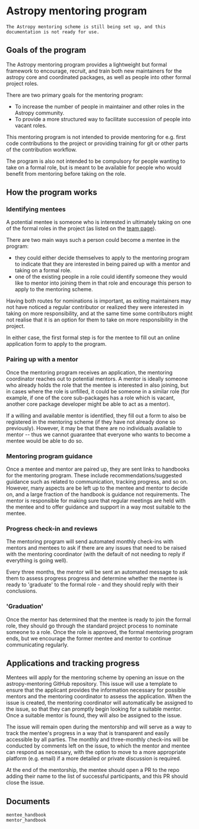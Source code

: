 # Astropy mentoring program

```{warning}
The Astropy mentoring scheme is still being set up, and this
documentation is not ready for use.
```

## Goals of the program

The Astropy mentoring program provides a lightweight but formal framework to
encourage, recruit, and train both new maintainers for the astropy core and
coordinated packages, as well as people into other formal project roles.

There are two primary goals for the mentoring program:

* To increase the number of people in maintainer and other roles in the Astropy community.
* To provide a more structured way to facilitate succession of people into vacant roles.

This mentoring program is not intended to provide mentoring for e.g. first code
contributions to the project or providing training for git or other parts of the
contribution workflow.

The program is also not intended to be compulsory for people wanting to
take on a formal role, but is meant to be available for people who would benefit
from mentoring before taking on the role.

## How the program works

### Identifying mentees

A potential mentee is someone who is interested in ultimately taking on one of
the formal roles in the project (as listed on the [team page](https://www.astropy.org/team.html)).

There are two main ways such a person could become a mentee in the program:

* they could either decide themselves to apply to the mentoring program to
  indicate that they are interested in being paired up with a mentor and taking on
  a formal role.
* one of the existing people in a role could identify someone they would like to mentor
  into joining them in that role and encourage this person to apply to the mentoring scheme.

Having both routes for nominations is important, as exiting maintainers may not
have noticed a regular contributor or realized they were interested in taking on
more responsibility, and at the same time some contributors might not realise
that it is an option for them to take on more responsibility in the project.

In either case, the first formal step is for the mentee to fill out an
online application form to apply to the program.

### Pairing up with a mentor

Once the mentoring program receives an application, the mentoring coordinator
reaches out to potential mentors. A mentor is ideally someone who already holds
the role that the mentee is interested in also joining, but in cases where the
role is unfilled, it could be someone in a similar role (for example, if one of
the core sub-packages has a role which is vacant, another core package developer
might be able to act as a mentor).

If a willing and available mentor is identified, they fill out a form to also be
registered in the mentoring scheme (if they have not already done so
previously). However, it may be that there are no individuals available to
mentor -- thus we cannot guarantee that everyone who wants to become a mentee
would be able to do so.

### Mentoring program guidance

Once a mentee and mentor are paired up, they are sent links to
handbooks for the mentoring program. These include
recommendations/suggested guidance such as related to communication, tracking
progress, and so on. However, many aspects are be left up to the mentee and
mentor to decide on, and a large fraction of the handbook is guidance
not requirements. The mentor is responsible for making sure that regular
meetings are held with the mentee and to offer guidance and support in a way
most suitable to the mentee.

### Progress check-in and reviews

The mentoring program will send automated monthly check-ins with mentors and
mentees to ask if there are any issues that need to be raised with the mentoring
coordinator (with the default of not needing to reply if everything is going
well).

Every three months, the mentor will be sent an automated message to ask them to
assess progress progress and determine whether the mentee is ready to 'graduate'
to the formal role - and they should reply with their conclusions.

### 'Graduation'

Once the mentor has determined that the mentee is ready to join the formal role,
they should go through the standard project process to nominate someone to a role.
Once the role is approved, the formal mentoring program ends, but we encourage
the former mentee and mentor to continue communicating regularly.

## Applications and tracking progress

Mentees will apply for the mentoring scheme by opening an issue on the
astropy-mentoring GitHub repository. This issue will use a template to ensure
that the applicant provides the information necessary for possible mentors and
the mentoring coordinator to assess the application. When the issue is created,
the mentoring coordinator will automatically be assigned to the issue, so that
they can promptly begin looking for a suitable mentor. Once a suitable mentor is
found, they will also be assigned to the issue.

The issue will remain open during the mentorship and will serve as a way to
track the mentee's progress in a way that is transparent and  easily accessible
by all parties. The monthly and three-monthly check-ins will be conducted by
comments left on the issue, to which the mentor and mentee can respond as 
necessary, with the option to move to a more appropriate platform (e.g. email)
if a more detailed or private discussion is required.

At the end of the mentorship, the mentee should open a PR to the repo adding
their name to the list of successful participants, and this PR should close the
issue.

## Documents

```{toctree}
mentee_handbook
mentor_handbook
```

